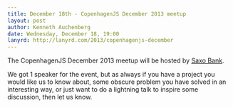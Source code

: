 ```yaml
---
title: December 18th - CopenhagenJS December 2013 meetup
layout: post
author: Kenneth Auchenberg
date: Wednesday, December 18, 19:00
lanyrd: http://lanyrd.com/2013/copenhagenjs-december
---
```


The CopenhagenJS December 2013 meetup will be hosted by [Saxo Bank](http://dk.saxobank.com/).

We got 1 speaker for the event, but as always if you have a project you would like us to know about, some obscure problem you have solved in an interesting way, or just want to do a lightning talk to inspire some discussion, then let us know.
